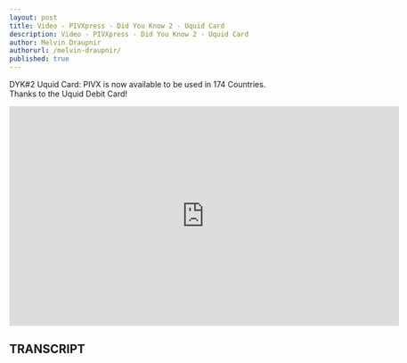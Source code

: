 ```yaml
---
layout: post
title: Video - PIVXpress - Did You Know 2 - Uquid Card
description: Video - PIVXpress - Did You Know 2 - Uquid Card
author: Melvin Draupnir
authorurl: /melvin-draupnir/
published: true
---
```


<p>DYK#2 Uquid Card: PIVX is now available to be used in 174 Countries. Thanks to the Uquid Debit Card!</p>

<center><iframe width="700" height="394" src="https://www.youtube.com/embed/zx8yj6-IVkA" frameborder="0" allowfullscreen></iframe></center>

<h2>TRANSCRIPT</h2>
